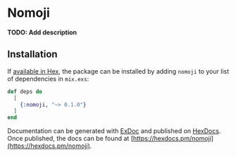 # Nomoji

**TODO: Add description**

## Installation

If [available in Hex](https://hex.pm/docs/publish), the package can be installed
by adding `nomoji` to your list of dependencies in `mix.exs`:

```elixir
def deps do
  [
    {:nomoji, "~> 0.1.0"}
  ]
end
```

Documentation can be generated with [ExDoc](https://github.com/elixir-lang/ex_doc)
and published on [HexDocs](https://hexdocs.pm). Once published, the docs can
be found at [https://hexdocs.pm/nomoji](https://hexdocs.pm/nomoji).

